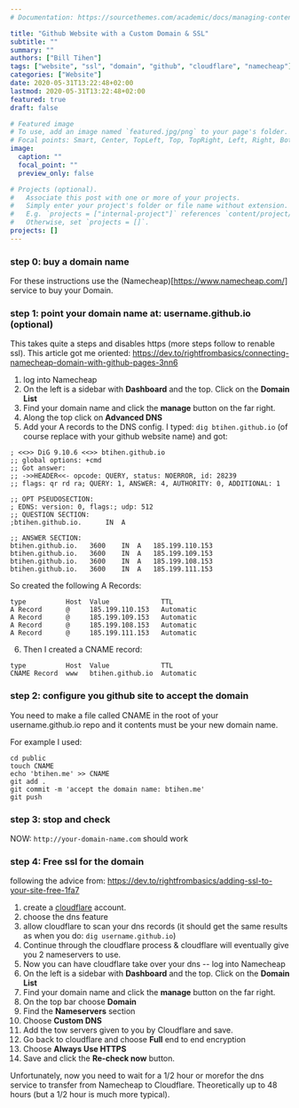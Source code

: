 ```yaml
---
# Documentation: https://sourcethemes.com/academic/docs/managing-content/

title: "Github Website with a Custom Domain & SSL"
subtitle: ""
summary: ""
authors: ["Bill Tihen"]
tags: ["website", "ssl", "domain", "github", "cloudflare", "namecheap"]
categories: ["Website"]
date: 2020-05-31T13:22:48+02:00
lastmod: 2020-05-31T13:22:48+02:00
featured: true
draft: false

# Featured image
# To use, add an image named `featured.jpg/png` to your page's folder.
# Focal points: Smart, Center, TopLeft, Top, TopRight, Left, Right, BottomLeft, Bottom, BottomRight.
image:
  caption: ""
  focal_point: ""
  preview_only: false

# Projects (optional).
#   Associate this post with one or more of your projects.
#   Simply enter your project's folder or file name without extension.
#   E.g. `projects = ["internal-project"]` references `content/project/deep-learning/index.md`.
#   Otherwise, set `projects = []`.
projects: []
---
```

### step 0: buy a domain name

For these instructions use the (Namecheap)[https://www.namecheap.com/] service to buy your Domain.

### step 1: point your domain name at: username.github.io (optional)

This takes quite a steps and disables https (more steps follow to renable ssl).  This article got me oriented:
https://dev.to/rightfrombasics/connecting-namecheap-domain-with-github-pages-3nn6

1. log into Namecheap
2. On the left is a sidebar with **Dashboard** and the top.  Click on the **Domain List**
3. Find your domain name and click the **manage** button on the far right.
4. Along the top click on **Advanced DNS**
5. Add your A records to the DNS config.  I typed: `dig btihen.github.io` (of course replace with your github website name) and got:
```
; <<>> DiG 9.10.6 <<>> btihen.github.io
;; global options: +cmd
;; Got answer:
;; ->>HEADER<<- opcode: QUERY, status: NOERROR, id: 28239
;; flags: qr rd ra; QUERY: 1, ANSWER: 4, AUTHORITY: 0, ADDITIONAL: 1

;; OPT PSEUDOSECTION:
; EDNS: version: 0, flags:; udp: 512
;; QUESTION SECTION:
;btihen.github.io.		IN	A

;; ANSWER SECTION:
btihen.github.io.	3600	IN	A	185.199.110.153
btihen.github.io.	3600	IN	A	185.199.109.153
btihen.github.io.	3600	IN	A	185.199.108.153
btihen.github.io.	3600	IN	A	185.199.111.153
```
So created the following A Records:
```
type          Host  Value             TTL
A Record      @     185.199.110.153   Automatic
A Record      @     185.199.109.153   Automatic
A Record      @     185.199.108.153   Automatic
A Record      @     185.199.111.153   Automatic
```
6. Then I created a CNAME record:
```
type          Host  Value             TTL
CNAME Record  www   btihen.github.io  Automatic
```

### step 2: configure you github site to accept the domain

You need to make a file called CNAME in the root of your username.github.io repo and it contents must be your new domain name.

For example I used:
```
cd public
touch CNAME
echo 'btihen.me' >> CNAME
git add .
git commit -m 'accept the domain name: btihen.me'
git push
```

### step 3: stop and check

NOW: `http://your-domain-name.com` should work

### step 4: Free ssl for the domain

following the advice from: https://dev.to/rightfrombasics/adding-ssl-to-your-site-free-1fa7

1. create a [cloudflare](https://www.cloudflare.com/) account.
2. choose the dns feature
3. allow cloudflare to scan your dns records (it should get the same results as when you do: `dig username.github.io`)
4. Continue through the cloudflare process & cloudflare will eventually give you 2 nameservers to use.
5. Now you can have cloudflare take over your dns -- log into Namecheap
6. On the left is a sidebar with **Dashboard** and the top.  Click on the **Domain List**
7. Find your domain name and click the **manage** button on the far right.
8. On the top bar choose **Domain**
9. Find the **Nameservers** section
10. Choose **Custom DNS**
11. Add the tow servers given to you by Cloudflare and save.
12. Go back to cloudflare and choose **Full** end to end encryption
13. Choose **Always Use HTTPS**
14. Save and click the **Re-check now** button.

Unfortunately, now you need to wait for a 1/2 hour or morefor the dns service to transfer from Namecheap to Cloudflare.  Theoretically up to 48 hours (but a 1/2 hour is much more typical).
